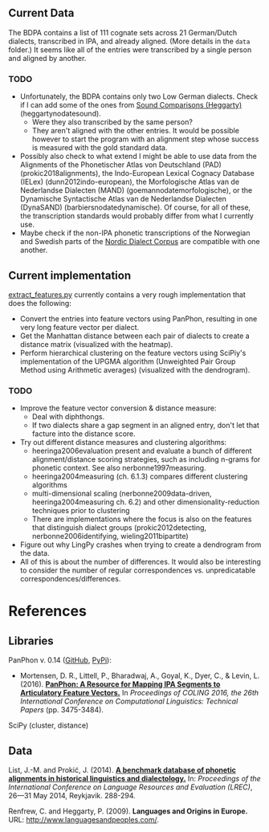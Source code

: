## Current Data

The BDPA contains a list of 111 cognate sets across 21 German/Dutch dialects, transcribed in IPA, and already aligned. (More details in the ```data``` folder.) It seems like all of the entries were transcribed by a single person and aligned by another.

### TODO

- Unfortunately, the BDPA contains only two Low German dialects. Check if I can add some of the ones from [Sound Comparisons (Heggarty)](http://www.soundcomparisons.com/#/en/Germanic) (heggartynodatesound).
  - Were they also transcribed by the same person?
  - They aren't aligned with the other entries. It would be possible however to start the program with an alignment step whose success is measured with the gold standard data.
- Possibly also check to what extend I might be able to use data from the Alignments of the Phonetischer Atlas von Deutschland (PAD) (prokic2018alignments), the Indo-European Lexical Cognacy Database (IELex) (dunn2012indo-european), the Morfologische Atlas van de Nederlandse Dialecten (MAND) (goemannodatemorfologische), or the Dynamische Syntactische Atlas van de Nederlandse Dialecten (DynaSAND) (barbiersnodatedynamische). Of course, for all of these, the transcription standards would probably differ from what I currently use.
- Maybe check if the non-IPA phonetic transcriptions of the Norwegian and Swedish parts of the [Nordic Dialect Corpus](http://www.tekstlab.uio.no/nota/scandiasyn/) are compatible with one another.

## Current implementation 

[extract_features.py](https://github.com/verenablaschke/dialect-clustering/blob/master/extract_features.py) currently contains a very rough implementation that does the following:
- Convert the entries into feature vectors using PanPhon, resulting in one very long feature vector per dialect.
- Get the Manhattan distance between each pair of dialects to create a distance matrix (visualized with the heatmap).
- Perform hierarchical clustering on the feature vectors using SciPiy's implementation of the UPGMA algorithm (Unweighted Pair Group Method using Arithmetic averages) (visualized with the dendrogram).

### TODO

- Improve the feature vector conversion & distance measure:
  - Deal with diphthongs.
  - If two dialects share a gap segment in an aligned entry, don't let that facture into the distance score.
- Try out different distance measures and clustering algorithms:
  - heeringa2006evaluation present and evaluate a bunch of different alignment/distance scoring strategies, such as including n-grams for phonetic context. See also nerbonne1997measuring.
  - heeringa2004measuring (ch. 6.1.3) compares different clustering algorithms
  - multi-dimensional scaling (nerbonne2009data-driven, heeringa2004measuring ch. 6.2) and other dimensionality-reduction techniques prior to clustering
  - There are implementations where the focus is also on the features that distinguish dialect groups (prokic2012detecting, nerbonne2006identifying, wieling2011bipartite)
- Figure out why LingPy crashes when trying to create a dendrogram from the data.
- All of this is about the number of differences. It would also be interesting to consider the number of regular correspondences vs. unpredicatable correspondences/differences.

# References

## Libraries

PanPhon v. 0.14 ([GitHub](https://github.com/dmort27/panphon), [PyPi](https://pypi.org/project/panphon/)):

- Mortensen, D. R., Littell, P., Bharadwaj, A., Goyal, K., Dyer, C., & Levin, L. (2016). [**PanPhon: A Resource for Mapping IPA Segments to Articulatory Feature Vectors.**](https://www.aclweb.org/anthology/C/C16/C16-1328.pdf) In *Proceedings of COLING 2016, the 26th International Conference on Computational Linguistics: Technical Papers* (pp. 3475-3484).

SciPy (cluster, distance)

## Data

List, J.-M. and Prokić, J. (2014). [**A benchmark database of phonetic alignments in historical linguistics and dialectology.**](https://pdfs.semanticscholar.org/4bd4/0ed75369e07756b338f81a9c9529e207e279.pdf) In: *Proceedings of the International Conference on Language Resources and Evaluation (LREC)*, 26—31 May 2014, Reykjavik. 288-294.

Renfrew, C. and Heggarty, P. (2009). **Languages and Origins in Europe.** URL: http://www.languagesandpeoples.com/.